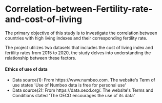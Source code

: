 # Correlation-between-Fertility-rate-and-cost-of-living

The primary objective of this study is to investigate the correlation between countries with high living indexes and their corresponding fertility rate.

The project utilizes two datasets that includes the cost of living index and fertility rates from 2015 to 2020, the study delves into understanding the relationship between these factors.


#### Ethics of use of data 
<ul>
    <li>Data source(1): From https://www.numbeo.com. The website's Term of use states 'Use of Numbeo data is free for personal use' </li>
    <li>Data source(2): From https://data.oecd.org/. The website's Terms and Conditions stated 'The OECD encourages the use of its data' </li>
</ul>   

